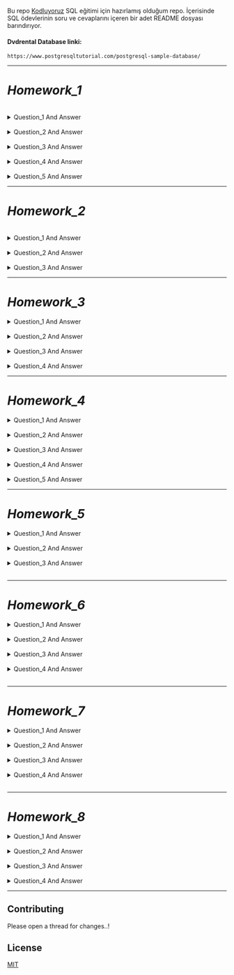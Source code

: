 Bu repo [Kodluyoruz](https://www.kodluyoruz.org/) SQL eğitimi için hazırlamış olduğum repo. İçerisinde SQL ödevlerinin soru ve cevaplarını içeren bir adet README dosyası barındırıyor.

#### Dvdrental Database linki:
```
https://www.postgresqltutorial.com/postgresql-sample-database/
```
***
# *Homework_1*
</br>

<details close> 
<summary>Question_1 And Answer</summary>

**film** tablosunda bulunan **title** ve **description** sütunlarındaki verileri sıralayınız.

```SQL
SELECT title,description FROM film;
```
</details>

</br>

<details close>
<summary>Question_2 And Answer</summary>

**film** tablosunda bulunan tüm sütunlardaki verileri film uzunluğu (length) 60 dan büyük **VE** 75 ten küçük olma koşullarıyla sıralayınız.

```SQL
SELECT * FROM film 
WHERE ( length > 60 AND length < 75 );
```
</details>

</br>

<details close>
<summary>Question_3 And Answer</summary>

**film** tablosunda bulunan tüm sütunlardaki verileri rental_rate 0.99 **VE** replacement_cost 12.99 **VEYA** 28.99 olma koşullarıyla sıralayınız.

```SQL
SELECT * FROM film 
WHERE (rental_rate = 0.99 AND replacement_cost = 12.99 OR replacement_cost = 28.99);
```
</details>

</br>

<details close>
<summary>Question_4 And Answer</summary>

**film** tablosunda bulunan tüm sütunlardaki verileri rental_rate 0.99 **VE** replacement_cost 12.99 **VEYA** 28.99 olma koşullarıyla sıralayınız.

```SQL
SELECT * FROM film 
WHERE (rental_rate = 0.99 AND replacement_cost = 12.99 OR replacement_cost = 28.99);
```
</details>

</br>

<details close>
<summary>Question_5 And Answer</summary>

**film** tablosundaki uzunluğu(length) 50 ten büyük **olmayıp** aynı zamanda rental_rate değeri 2.99 veya 4.99 **olmayan** verileri sıralayınız.

```SQL
SELECT * FROM film
WHERE NOT length > 50 AND (NOT (rental_rate = 2.99 OR rental_rate = 4.99 ));
```
</details>


***
# *Homework_2*

</br>

<details close>
<summary>Question_1 And Answer</summary>

**film** tablosunda bulunan tüm sütunlardaki verileri replacement cost değeri 12.99 dan büyük eşit ve 16.99 küçük olma koşuluyla sıralayınız ( BETWEEN - AND yapısını kullanınız.)

```SQL
SELECT * FROM film
WHERE replacement_cost BETWEEN 12.99 AND 16.98;
```
</details>
</br>

<details close>
<summary>Question_2 And Answer</summary>

**actor** tablosunda bulunan first_name ve last_name sütunlardaki verileri first_name 'Penelope' veya 'Nick' veya 'Ed' değerleri olması koşuluyla sıralayınız. ( IN operatörünü kullanınız.)

```SQL
SELECT first_name,last_name FROM actor
WHERE first_name IN ('Penelope','Nick','Ed');
```
</details>
</br>

<details close>
<summary>Question_3 And Answer</summary>

**film** tablosunda bulunan tüm sütunlardaki verileri rental_rate 0.99, 2.99, 4.99 **VE** replacement_cost 12.99, 15.99, 28.99 olma koşullarıyla sıralayınız. ( IN operatörünü kullanınız.)

```SQL
SELECT * FROM film
WHERE (rental_rate IN (0.99,2.99,4.99)) AND (replacement_cost IN (12.99,15.99,28.99));
```
</details>


***

# *Homework_3*

<details close>
<summary>Question_1 And Answer</summary>

**country** tablosunda bulunan **country** sütunundaki ülke isimlerinden 'A' karakteri ile başlayıp 'a' karakteri ile sonlananları sıralayınız.

```SQL
SELECT country FROM country
WHERE country LIKE 'A%a';
```
</details>

</br>

<details close>
<summary>Question_2 And Answer</summary>

**country** tablosunda bulunan **country** sütunundaki ülke isimlerinden en az 6 karakterden oluşan ve sonu 'n' karakteri ile sonlananları sıralayınız.

```SQL
SELECT country FROM country
WHERE country LIKE '______%n';
```
</details>

</br>

<details close>
<summary>Question_3 And Answer</summary>

**film** tablosunda bulunan **title** sütunundaki film isimlerinden en az 4 adet büyük ya da küçük harf farketmesizin 'T' karakteri içeren film isimlerini sıralayınız.

```SQL
SELECT title FROM film
WHERE title ILIKE '%T%T%T%T%';
```
</details>

</br>
<details close>
<summary>Question_4 And Answer</summary>

**film** tablosunda bulunan tüm sütunlardaki verilerden **title** 'C' karakteri ile başlayan ve uzunluğu (length) 90 dan büyük olan ve rental_rate 2.99 olan verileri sıralayınız.

```SQL
SELECT title FROM film
WHERE (title LIKE 'C%') AND ( (length > 90) AND (rental_rate = 2.99 ) );
```
</details>

---

# *Homework_4*

<details close>
<summary>Question_1 And Answer</summary>

**film** tablosunda bulunan **replacement_cost** sütununda bulunan birbirinden farklı değerleri sıralayınız.

```SQL
SELECT DISTINCT(replacement_cost) FROM film;
```
</details>

</br>

<details close>
<summary>Question_2 And Answer</summary>

**film** tablosunda bulunan **replacement_cost** sütununda birbirinden farklı kaç tane veri vardır?

```SQL
SELECT COUNT(DISTINCT(replacement_cost)) FROM film;
```
</details>

</br>

<details close>
<summary>Question_3 And Answer</summary>

**film** tablosunda bulunan film isimlerinde (title) kaç tanesini T karakteri ile başlar ve aynı zamanda rating 'G' ye eşittir?

```SQL
SELECT COUNT(*) FROM film
WHERE (title LIKE 'T%') AND (rating = 'G');
```
</details>

</br>

<details close>
<summary>Question_4 And Answer</summary>

**country** tablosunda bulunan ülke isimlerinden (country) kaç tanesi 5 karakterden oluşmaktadır?

```SQL
SELECT COUNT(*) FROM country
WHERE (country ILIKE '_____');
```
</details>

</br>

<details close>
<summary>Question_5 And Answer</summary>

**city** tablosundaki şehir isimlerinin kaçtanesi 'R' veya r karakteri ile biter?

```SQL
SELECT COUNT(*) FROM city
WHERE city ILIKE '%r';
```
</details>

---

# *Homework_5*

<details close>
<summary>Question_1 And Answer</summary>

**film** tablosunda bulunan ve film ismi (title) 'n' karakteri ile biten en uzun (length) 5 filmi sıralayınız.

```SQL
SELECT * FROM film
WHERE title LIKE '%n'
ORDER BY length DESC
LIMIT 5;
```
</details>

</br>

<details close>
<summary>Question_2 And Answer</summary>

**film** tablosunda bulunan ve film ismi (title) 'n' karakteri ile biten en kısa (length) ikinci 5 filmi sıralayınız.

```SQL
SELECT * FROM film
WHERE title LIKE '%n'
ORDER BY length ASC
OFFSET 5
LIMIT 5;
```
</details>

</br>

<details close>
<summary>Question_3 And Answer</summary>

**customer** tablosunda bulunan last_name sütununa göre azalan yapılan sıralamada store_id 1 olmak koşuluyla ilk 4 veriyi sıralayınız.

```SQL
SELECT * FROM customer
WHERE store_id = 1
ORDER BY last_name DESC
LIMIT 4;
```
</details>

</br>

---

# *Homework_6*

<details close>
<summary>Question_1 And Answer</summary>

film tablosunda bulunan rental_rate sütunundaki değerlerin ortalaması nedir?


```SQL
SELECT AVG(rental_rate) FROM film;
```
</details>

</br>

<details close>
<summary>Question_2 And Answer</summary>

**film** tablosunda bulunan filmlerden kaçtanesi 'C' karekteri ile başlar?

```SQL
SELECT COUNT(*) FROM film
WHERE title LIKE 'C%';
```
</details>

</br>

<details close>
<summary>Question_3 And Answer</summary>

**film** tablosunda bulunan filmlerden rental_rate değeri 0.99 a eşit olan en uzun (length) film kaç dakikadır?

```SQL
SELECT MAX(length) FROM film
WHERE rental_rate = 0.99;
```
</details>

</br>

<details close>
<summary>Question_4 And Answer</summary>

**film** tablosunda bulunan filmlerin uzunluğu 150 dakikadan büyük olanlarına ait kaç farklı replacement_cost değeri vardır?


```SQL
SELECT COUNT(DISTINCT replacement_cost) FROM film
WHERE length > 150 ;
```
</details>

</br>

--- 

# *Homework_7*

<details close>
<summary>Question_1 And Answer</summary>

**film** tablosunda bulunan filmleri **rating** değerlerine göre gruplayınız.

```SQL
SELECT rating , COUNT(*) FROM film
GROUP BY rating;
```
</details>

</br>

<details close>
<summary>Question_2 And Answer</summary>

**film** tablosunda bulunan filmleri **replacement_cost** sütununa göre grupladığımızda film sayısı 50 den fazla olan replacement_cost değerini ve karşılık gelen film sayısını sıralayınız.

```SQL
SELECT replacement_cost , COUNT(*) FROM film
GROUP BY replacement_cost
HAVING COUNT(*) > 50;
```
</details>

</br>

<details close>
<summary>Question_3 And Answer</summary>

**customer** tablosunda bulunan **store_id** değerlerine karşılık gelen müşteri sayılarını nelerdir?
fazla olan replacement_cost değerini ve karşılık gelen film sayısını sıralayınız.

```SQL
SELECT store_id, COUNT(*) FROM customer
GROUP BY store_id;
```
</details>

</br>

<details close>
<summary>Question_4 And Answer</summary>

**city** tablosunda bulunan şehir verilerini **country_id** sütununa göre gruplandırdıktan sonra en fazla şehir sayısı barındıra country_id bilgisini ve şehir sayısını paylaşınız.

```SQL
SELECT country_id , COUNT(*) FROM city
GROUP BY country_id
ORDER BY COUNT(*) DESC
LIMIT 1;

```
</details>

</br>

---

# *Homework_8*

<details close>
<summary>Question_1 And Answer</summary>

**Test** veritabanınızda **employee** isimli sütun bilgileri id(INTEGER), name VARCHAR(50), birthday DATE, email VARCHAR(100) olan bir tablo oluşturalım.

```SQL
CREATE TABLE employee (
	id integer,
	name varchar(50),
	birthday DATE,
	email varchar(100)
);

```
</details>

</br>

<details close>
<summary>Question_2 And Answer</summary>

Oluşturduğumuz **employee** tablosuna 'Mockaroo' servisini kullanarak 50 adet veri ekleyelim.

```SQL
insert into employee (id, name, birthday, email) values (1, 'Damien', '7/29/2005', 'dbirch0@edublogs.org');
insert into employee (id, name, birthday, email) values (2, 'Kial', '9/26/2005', 'kabele1@phpbb.com');
insert into employee (id, name, birthday, email) values (3, 'Bill', '8/10/2018', 'bboorn2@buzzfeed.com');
insert into employee (id, name, birthday, email) values (4, 'Hussein', '11/17/2002', 'hneiland3@feedburner.com');
insert into employee (id, name, birthday, email) values (5, 'Irene', '10/11/2019', 'ibeeble4@studiopress.com');
insert into employee (id, name, birthday, email) values (6, 'Kayle', '4/28/2006', 'kwenderoth5@umich.edu');
insert into employee (id, name, birthday, email) values (7, 'Gretel', '4/6/2017', 'glyptrit6@alibaba.com');
insert into employee (id, name, birthday, email) values (8, 'Bobbye', '7/29/2014', 'bllewellen7@seesaa.net');
insert into employee (id, name, birthday, email) values (9, 'Balduin', '6/4/2012', 'bhucklesby8@harvard.edu');
insert into employee (id, name, birthday, email) values (10, 'Flynn', '1/29/2008', 'fyoxall9@free.fr');
insert into employee (id, name, birthday, email) values (11, 'Simeon', '4/3/2008', 'sgelardia@skyrock.com');
insert into employee (id, name, birthday, email) values (12, 'Bibby', '9/1/2000', 'bballaamb@eepurl.com');
insert into employee (id, name, birthday, email) values (13, 'Alvira', '5/19/2010', 'abowmerc@etsy.com');
insert into employee (id, name, birthday, email) values (14, 'Lacy', '4/15/2006', 'lbrucknerd@exblog.jp');
insert into employee (id, name, birthday, email) values (15, 'Jorie', '5/14/2012', 'jcharlete@parallels.com');
insert into employee (id, name, birthday, email) values (16, 'Vittorio', '7/15/2013', 'vwoolgerf@reference.com');
insert into employee (id, name, birthday, email) values (17, 'Obadiah', '11/14/2002', 'ocrowleyg@guardian.co.uk');
insert into employee (id, name, birthday, email) values (18, 'Jessalin', '9/15/2019', 'jbearh@apple.com');
insert into employee (id, name, birthday, email) values (19, 'Erminia', '5/27/2006', 'eunitti@merriam-webster.com');
insert into employee (id, name, birthday, email) values (20, 'Carolee', '12/7/2019', 'cdebruynej@dmoz.org');
insert into employee (id, name, birthday, email) values (21, 'Madlin', '1/13/2001', 'mbeecroftk@naver.com');
insert into employee (id, name, birthday, email) values (22, 'Sonnie', '8/3/2017', 'sshirlandl@time.com');
insert into employee (id, name, birthday, email) values (23, 'Odelle', '6/19/2002', 'opalerm@shutterfly.com');
insert into employee (id, name, birthday, email) values (24, 'Maible', '3/31/2010', 'mwintourn@squarespace.com');
insert into employee (id, name, birthday, email) values (25, 'Annette', '1/25/2018', 'agreallyo@paginegialle.it');
insert into employee (id, name, birthday, email) values (26, 'Julian', '9/25/2019', 'jterrellp@tmall.com');
insert into employee (id, name, birthday, email) values (27, 'Halsey', '1/18/2017', 'hmcmainsq@alibaba.com');
insert into employee (id, name, birthday, email) values (28, 'Seymour', '12/12/2015', 'sbreadmorer@moonfruit.com');
insert into employee (id, name, birthday, email) values (29, 'Allie', '12/29/2005', 'akleints@desdev.cn');
insert into employee (id, name, birthday, email) values (30, 'Bucky', '12/10/2013', 'bswiftt@ehow.com');
insert into employee (id, name, birthday, email) values (31, 'Horton', '2/27/2011', 'hhurdwellu@cocolog-nifty.com');
insert into employee (id, name, birthday, email) values (32, 'Pinchas', '1/26/2012', 'pdracksfordv@unicef.org');
insert into employee (id, name, birthday, email) values (33, 'Wayland', '8/19/2001', 'wrootew@tiny.cc');
insert into employee (id, name, birthday, email) values (34, 'Sunny', '9/19/2003', 'sbithellx@examiner.com');
insert into employee (id, name, birthday, email) values (35, 'Kim', '2/9/2012', 'kbirdseyey@webs.com');
insert into employee (id, name, birthday, email) values (36, 'Sheba', '12/3/2005', 'skemberyz@mozilla.org');
insert into employee (id, name, birthday, email) values (37, 'Conny', '3/13/2004', 'cpaddie10@oaic.gov.au');
insert into employee (id, name, birthday, email) values (38, 'Florida', '8/31/2018', 'frutty11@msu.edu');
insert into employee (id, name, birthday, email) values (39, 'Dean', '1/24/2011', 'dbourgour12@alexa.com');
insert into employee (id, name, birthday, email) values (40, 'Shandee', '2/11/2005', 'sdeferraris13@un.org');
insert into employee (id, name, birthday, email) values (41, 'Curtis', '4/22/2008', 'cvermer14@guardian.co.uk');
insert into employee (id, name, birthday, email) values (42, 'Malinde', '4/20/2012', 'mperford15@wikimedia.org');
insert into employee (id, name, birthday, email) values (43, 'Thorstein', '1/24/2016', 'tdicey16@multiply.com');
insert into employee (id, name, birthday, email) values (44, 'Maximilien', '6/18/2016', 'mblackster17@cnn.com');
insert into employee (id, name, birthday, email) values (45, 'Aymer', '11/11/2006', 'aheadingham18@bizjournals.com');
insert into employee (id, name, birthday, email) values (46, 'Malia', '5/1/2009', 'mhellings19@bing.com');
insert into employee (id, name, birthday, email) values (47, 'Sile', '11/28/2014', 'sboschmann1a@homestead.com');
insert into employee (id, name, birthday, email) values (48, 'Lura', '6/10/2011', 'labate1b@google.fr');
insert into employee (id, name, birthday, email) values (49, 'Jacob', '11/23/2010', 'jgritsunov1c@over-blog.com');
insert into employee (id, name, birthday, email) values (50, 'Jacquie', '11/27/2001', 'jlefever1d@businesswire.com');

```
</details>

</br>

<details close>
<summary>Question_3 And Answer</summary>

Sütunların her birine göre diğer sütunları güncelleyecek 5 adet UPDATE işlemi yapalım.

```SQL
UPDATE employee
SET name = 'UPDATE'
WHERE name ILIKE 'a%' AND id >10
RETURNING *;

UPDATE employee
SET name = 'Changed'
WHERE name LIKE '%l'
RETURNING *;

UPDATE employee
SET name = 'Changed'
WHERE id = 'Bobbye'
RETURNING *;

UPDATE employee
SET birthday = '1996-02-07'
WHERE id BETWEEN 1 AND 5
RETURNING *;

UPDATE employee
SET birthday = '2010-09-04',
	email = 'changed@gmail.com'
WHERE name LIKE 'C%'
RETURNING *;
```
</details>

</br>

<details close>
<summary>Question_4 And Answer</summary>

Sütunların her birine göre ilgili satırı silecek 5 adet DELETE işlemi yapalım.

```SQL
DELETE FROM employee
WHERE name = 'UPDATE'
RETURNING *;

DELETE FROM employee
WHERE name ILIKE '__r%'
RETURNING *;

DELETE FROM employee
WHERE name LIKE 'C%' AND (id BETWEEN 15 AND 35)
RETURNING *;

DELETE FROM employee
WHERE name ILIKE '%a'
RETURNING *;

DELETE FROM employee
WHERE id = 28
RETURNING *;
```
</details>

***

## Contributing

Please open a thread for changes..!

## License

[MIT](https://choosealicense.com/licenses/mit/)